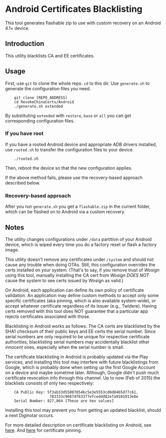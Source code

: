 Android Certificates Blacklisting
=====================================================

This tool generates flashable zip to use with custom recovery on an 
Android 4.1+ device.

## Introduction

This utility blacklists CA and EE certificates.

## Usage

First, use `git` to clone the whole repo. `cd` to this dir. Use `generate.sh`
to generate the configuration files you need.

        git clone [REPO_ADDRESS]
        cd RevokeChinaCerts/Android
        ./generate.sh extended

By substituting `extended` with `restore`, `base` or `all` you can get
corresponding configuration files.

### If you have root

If you have a rooted Android device and appropriate ADB drivers installed,
use `rooted.sh` to transfer the configuration files to your device.

        ./rooted.sh

Then, reboot the device so that the new configuration applies.

If the above method fails, please use the recovery-based approach described below.

### Recovery-based approach

After you run `generate.sh` you get a `flashable.zip` in the current folder,
which can be flashed on to Android via a custom recovery.

## Notes

The utility changes configurations under `/data` partition of your Android device,
which is wiped every time you do a factory reset or flash a factory image.

This utility doesn't remove any certificates under `/system` and should not
cause any trouble when doing OTAs. Still, this configuration overrides the certs
installed on your system. (That's to say, if you remove trust of *Wosign* using
this tool, manually installing the CA cert from *Wosign* *DOES NOT* cause
the system to see certs issued by Wosign as valid.)

On Android, each application can define its own policy of certificate validation.
An application may define custom methods to accept only some specific certificates (aka
pinning, which is also available system-wide), or accept whatever certificate regardless
of its issuer (e.g., Twidere). Having certs removed with this tool does NOT guarantee that
a particular app rejects certificates associated with those.

Blacklisting in Android works as follows. The CA certs are blacklisted by the
SHA1 checksum of their public keys and EE certs the serial number. Since serial
numbers are only required to be unique for respective certificate authorities,
blacklisting serial numbers may accidentally blacklist other *innocent* ones, especially
when the serial number is small.

The certificate blacklisting in Android is probably updated via the Play services,
and installing this tool may interfere with future blacklistings from Google, which is probably
done when setting up the first Google Account on a device and maybe sometime later. Although,
Google didn't push much certificate revocation info through this channel. Up to now (Feb of 2015)
the blacklists consists of only two respectively:

        CA Public Key: 5f3ab33d55007054bc5e3e5553cd8d8465d77c61,
                        783333c9687df63377efceddd82efa9101913e8e
        Serial Number: 827,864 [These are hex values]

Installing this tool may prevent you from getting an updated blacklist,
should a next Diginotar occurs.

For more detailed description on certificate blacklisting on Android, see
[here](http://nelenkov.blogspot.hk/2012/07/certificate-blacklisting-in-jelly-bean.html). And
[here](http://nelenkov.blogspot.hk/2012/12/certificate-pinning-in-android-42.html) for
certificate pinning.
